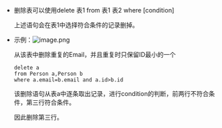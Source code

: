 - 删除表可以使用delete 表1 from 表1 表2 where [condition]

  上述语句会在表1中选择符合条件的记录删掉。

- 示例：![image.png](https://gitee.com/absolutelyd/picgo_gitee/raw/master/img/93680632d7c2a58ab42c403745ef2bf02b2f640a95c4afadb2387da835daffc0-image.png)

  从该表中删除重复的Email，并且重复时只保留ID最小的一个

  ```mysql
  delete a
  from Person a,Person b
  where a.email=b.email and a.id>b.id
  ```

  该删除语句从表a中逐条取出记录，进行condition的判断，前两行不符合条件，第三行符合条件。

  因此删除第三行。
